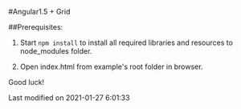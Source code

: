 #Angular1.5 + Grid

##Prerequisites:

1. Start `npm install` to install all required libraries and resources to node_modules folder.

2. Open index.html from example's root folder in browser.

Good luck!


<p class="last-modified">Last modified on 2021-01-27 6:01:33</p>
